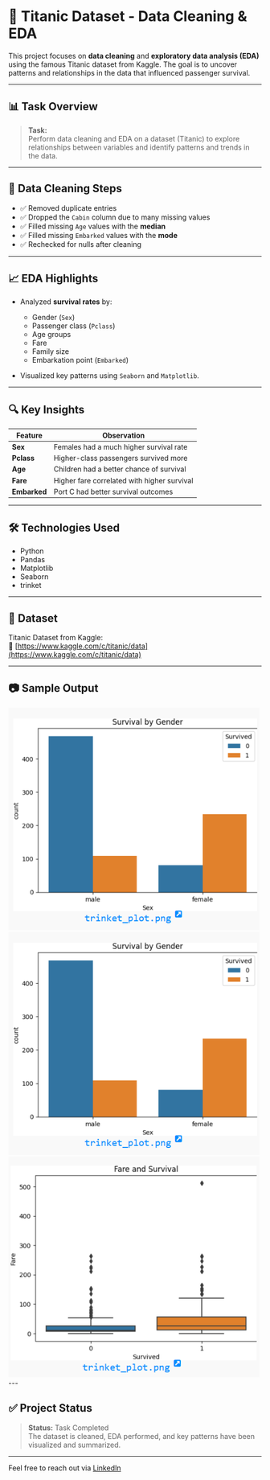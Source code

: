 # 🚢 Titanic Dataset - Data Cleaning & EDA

This project focuses on **data cleaning** and **exploratory data analysis (EDA)** using the famous Titanic dataset from Kaggle. The goal is to uncover patterns and relationships in the data that influenced passenger survival.

---

## 📊 Task Overview

> **Task:**  
Perform data cleaning and EDA on a dataset (Titanic) to explore relationships between variables and identify patterns and trends in the data.

---

## 🧹 Data Cleaning Steps

- ✅ Removed duplicate entries  
- ✅ Dropped the `Cabin` column due to many missing values  
- ✅ Filled missing `Age` values with the **median**  
- ✅ Filled missing `Embarked` values with the **mode**  
- ✅ Rechecked for nulls after cleaning

---

## 📈 EDA Highlights

- Analyzed **survival rates** by:
  - Gender (`Sex`)
  - Passenger class (`Pclass`)
  - Age groups
  - Fare
  - Family size
  - Embarkation point (`Embarked`)
  
- Visualized key patterns using `Seaborn` and `Matplotlib`.

---

## 🔍 Key Insights

| Feature   | Observation                              |
|-----------|-------------------------------------------|
| **Sex**   | Females had a much higher survival rate   |
| **Pclass**| Higher-class passengers survived more     |
| **Age**   | Children had a better chance of survival  |
| **Fare**  | Higher fare correlated with higher survival |
| **Embarked** | Port C had better survival outcomes   |

---

## 🛠 Technologies Used

- Python
- Pandas
- Matplotlib
- Seaborn
- trinket
---
## 📁 Dataset

Titanic Dataset from Kaggle:  
🔗 [https://www.kaggle.com/c/titanic/data](https://www.kaggle.com/c/titanic/data)

---
## 📷 Sample Output

<img src="survival_by_gender.png" width="500">
<img src="Passenger Class and Survival.png" width="500">
<img src="Fare and Survival.png" width="500">
---

## ✅ Project Status

> **Status:** Task Completed  
The dataset is cleaned, EDA performed, and key patterns have been visualized and summarized.
---
Feel free to reach out via [LinkedIn](https://www.linkedin.com/in/kolachana-praneesh-618a05291/)
